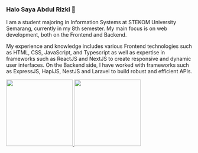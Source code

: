 ### Halo Saya Abdul Rizki 👋

I am a student majoring in Information Systems at STEKOM University Semarang, currently in my 8th semester. My main focus is on web development, both on the Frontend and Backend.

My experience and knowledge includes various Frontend technologies such as HTML, CSS, JavaScript, and Typescript as well as expertise in frameworks such as ReactJS and NextJS to create responsive and dynamic user interfaces. On the Backend side, I have worked with frameworks such as ExpressJS, HapiJS, NestJS and Laravel to build robust and efficient APIs.


<!--
**fltmzl/fltmzl** is a ✨ _special_ ✨ repository because its `README.md` (this file) appears on your GitHub profile.

Here are some ideas to get you started:

- 🔭 I’m currently working on ...
- 🌱 I’m currently learning ...
- 👯 I’m looking to collaborate on ...
- 🤔 I’m looking for help with ...
- 💬 Ask me about ...
- 📫 How to reach me: ...
- 😄 Pronouns: ...
- ⚡ Fun fact: ...
-->

<p align="left">
<a href="https://github.com/gilangadhan">
  <img height="180em" src="https://github-readme-stats-eight-theta.vercel.app/api?username=fltmzl&show_icons=true&theme=algolia&include_all_commits=true&count_private=true"/>
  <img height="180em" src="https://github-readme-stats-eight-theta.vercel.app/api/top-langs/?username=fltmzl&layout=compact&langs_count=8&theme=algolia"/>
</a>
</p>
